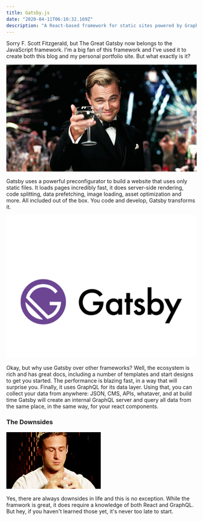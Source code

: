 ```yaml
---
title: Gatsby.js
date: "2020-04-11T06:10:32.169Z"
description: "A React-based framework for static sites powered by GraphQL"
---
```


Sorry F. Scott Fitzgerald, but The Great Gatsby now belongs to the JavaScript framework. I'm a big fan of this framework and I've used it to create both this blog and my personal portfolio site. But what exactly is it?

![leo-gatsby](./leo-gatsby.jpg)

Gatsby uses a powerful preconfigurator to build a website that uses only static files. It loads pages incredibly fast, it does server-side rendering, code splitting, data prefetching, image loading, asset optimization and more. All included out of the box. You code and develop, Gatsby transforms it.

![gatsby](./gatsby.png)

Okay, but why use Gatsby over other frameworks? Well, the ecosystem is rich and has great docs, including a number of templates and start designs to get you started. The performance is blazing fast, in a way that will surprise you. Finally, it uses GraphQL for its data layer. Using that, you can collect your data from anywhere: JSON, CMS, APIs, whataver, and at build time Gatsby will create an internal GraphQL server and query all data from the same place, in the same way, for your react components.

### The Downsides

![sigh](./sigh.gif)

Yes, there are always downsides in life and this is no exception. While the framwork is great, it does require a knowledge of both React and GraphQL. But hey, if you haven't learned those yet, it's never too late to start.
